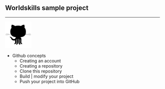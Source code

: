## Worldskills sample project
____
<img src="github.svg" alt="github"/>

+ Github concepts
  + Creating an account
  + Creating a repository
  + Clone this repository
  + Build | modify your project
  + Push your project into GitHub
